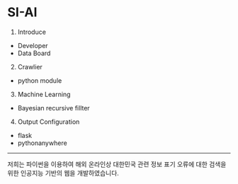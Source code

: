 # SI-AI

1. Introduce
 - Developer
 - Data Board
2. Crawlier
 - python module
3. Machine Learning
 - Bayesian recursive fillter
4. Output Configuration
 - flask
 - pythonanywhere

---
저희는 파이썬을 이용하여 해외 온라인상 대한민국 관련 정보 표기 오류에 대한 검색을 위한 인공지능 기반의 웹을 개발하였습니다.
